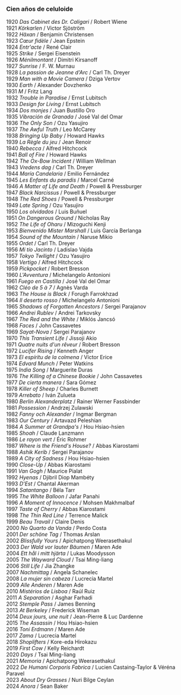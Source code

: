 ### Cien años de celuloide

1920 _Das Cabinet des Dr. Caligari_ / Robert Wiene  
1921 _Körkarlen_ / Victor Sjöström  
1922 _Häxan_ / Benjamin Christensen  
1923 _Cœur fidèle_ / Jean Epstein  
1924 _Entr'acte_ / René Clair  
1925 _Strike_ / Sergei Eisenstein  
1926 _Ménilmontant_ / Dimitri Kirsanoff  
1927 _Sunrise_ / F. W. Murnau  
1928 _La passion de Jeanne d'Arc_ / Carl Th. Dreyer  
1929 _Man with a Movie Camera_ / Dziga Vertov  
1930 _Earth_ / Alexander Dovzhenko  
1931 _M_ / Fritz Lang  
1932 _Trouble in Paradise_ / Ernst Lubitsch  
1933 _Design for Living_ / Ernst Lubitsch  
1934 _Dos monjes_ / Juan Bustillo Oro  
1935 _Vibración de Granada_ / José Val del Omar  
1936 _The Only Son_ / Ozu Yasujiro  
1937 _The Awful Truth_ / Leo McCarey  
1938 _Bringing Up Baby_ / Howard Hawks  
1939 _La Règle du jeu_ / Jean Renoir  
1940 _Rebecca_ / Alfred Hitchcock  
1941 _Ball of Fire_ / Howard Hawks  
1942 _The Ox-Bow Incident_ / William Wellman  
1943 _Vredens dag_ / Carl Th. Dreyer  
1944 _María Candelaria_ / Emilio Fernández  
1945 _Les Enfants du paradis_ / Marcel Carné  
1946 _A Matter of Life and Death_ / Powell & Pressburger  
1947 _Black Narcissus_ / Powell & Pressburger  
1948 _The Red Shoes_ / Powell & Pressburger  
1949 _Late Spring_ / Ozu Yasujiro  
1950 _Los olvidados_ / Luis Buñuel  
1951 _On Dangerous Ground_ / Nicholas Ray  
1952 _The Life of Oharu_ / Mizoguchi Kenji  
1953 _Bienvenido Míster Marshall_ / Luis García Berlanga  
1954 _Sound of the Mountain_ / Naruse Mikio  
1955 _Ordet_ / Carl Th. Dreyer  
1956 _Mi tío Jacinto_ / Ladislao Vajda  
1957 _Tokyo Twilight_ / Ozu Yasujiro  
1958 _Vertigo_ / Alfred Hitchcock  
1959 _Pickpocket_ / Robert Bresson  
1960 _L'Avventura_ / Michelangelo Antonioni  
1961 _Fuego en Castilla_ / José Val del Omar  
1962 _Cléo de 5 à 7_ / Agnès Varda  
1963 _The House is Black_ / Forugh Farrokhzad  
1964 _Il deserto rosso_ / Michelangelo Antonioni  
1965 _Shadows of Forgotten Ancestors_ / Sergei Parajanov  
1966 _Andrei Rublev_ / Andrei Tarkovsky  
1967 _The Red and the White_ / Miklós Jancsó  
1968 _Faces_ / John Cassavetes  
1969 _Sayat-Nova_ / Sergei Parajanov  
1970 _This Transient Life_ / Jissoji Akio  
1971 _Quatre nuits d'un rêveur_ / Robert Bresson  
1972 _Lucifer Rising_ / Kenneth Anger  
1973 _El espíritu de la colmena_ / Víctor Erice  
1974 _Edvard Munch_ / Peter Watkins  
1975 _India Song_ / Marguerite Duras  
1976 _The Killing of a Chinese Bookie_ / John Cassavetes  
1977 _De cierta manera_ / Sara Gómez  
1978 _Killer of Sheep_ / Charles Burnett  
1979 _Arrebato_ / Iván Zulueta  
1980 _Berlin Alexanderplatz_ / Rainer Werner Fassbinder  
1981 _Possession_ / Andrzej Zulawski  
1982 _Fanny och Alexander_ / Ingmar Bergman  
1983 _Our Century_ / Artavazd Peleshian  
1984 _A Summer at Grandpa's_ / Hou Hsiao-hsien  
1985 _Shoah_ / Claude Lanzmann  
1986 _Le rayon vert_ / Éric Rohmer  
1987 _Where is the Friend's House?_ / Abbas Kiarostami  
1988 _Ashik Kerib_ / Sergei Parajanov  
1989 _A City of Sadness_ / Hou Hsiao-hsien  
1990 _Close-Up_ / Abbas Kiarostami  
1991 _Van Gogh_ / Maurice Pialat  
1992 _Hyenas_ / Djibril Diop Mambéty  
1993 _D'Est_ / Chantal Akerman  
1994 _Satantango_ / Béla Tarr  
1995 _The White Balloon_ / Jafar Panahi  
1996 _A Moment of Innocence_ / Mohsen Makhmalbaf  
1997 _Taste of Cherry_ / Abbas Kiarostami  
1998 _The Thin Red Line_ / Terrence Malick  
1999 _Beau Travail_ / Claire Denis  
2000 _No Quarto da Vanda_ / Perdo Costa  
2001 _Der schöne Tag_ / Thomas Arslan  
2002 _Blissfully Yours_ / Apichatpong Weerasethakul  
2003 _Der Wald vor lauter Bäumen_ / Maren Ade  
2004 _Ett hål i mitt hjärta_ / Lukas Moodysson  
2005 _The Wayward Cloud_ / Tsai Ming-liang  
2006 _Still Life_ / Jia Zhangke  
2007 _Nachmittag_ / Angela Schanelec  
2008 _La mujer sin cabeza_ / Lucrecia Martel  
2009 _Alle Anderen_ / Maren Ade  
2010 _Mistérios de Lisboa_ / Raúl Ruiz  
2011 _A Separation_ / Asghar Farhadi  
2012 _Stemple Pass_ / James Benning  
2013 _At Berkeley_ / Frederick Wiseman  
2014 _Deux jours, une nuit_ / Jean-Pierre & Luc Dardenne  
2015 _The Assassin_ / Hou Hsiao-hsien  
2016 _Toni Erdmann_ / Maren Ade  
2017 _Zama_ / Lucrecia Martel  
2018 _Shoplifters_ / Kore-eda Hirokazu  
2019 _First Cow_ / Kelly Reichardt  
2020 _Days_ / Tsai Ming-liang  
2021 _Memoria_ / Apichatpong Weerasethakul  
2022 _De Humani Corporis Fabrica_ / Lucien Castaing-Taylor & Véréna Paravel  
2023 _About Dry Grasses_ / Nuri Bilge Ceylan  
2024 _Anora_ / Sean Baker  
